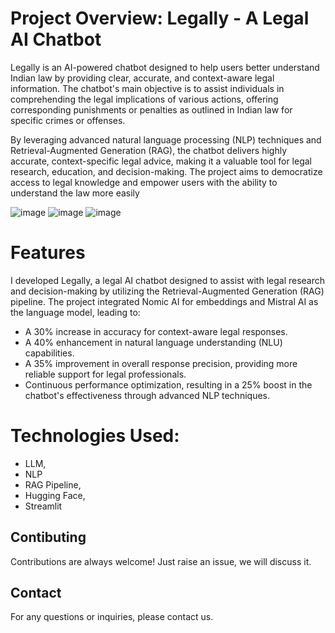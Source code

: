 # Project Overview: Legally - A Legal AI Chatbot

Legally is an AI-powered chatbot designed to help users better understand Indian law by providing clear, accurate, and context-aware legal information. The chatbot's main objective
is to assist individuals in comprehending the legal implications of various actions, offering corresponding punishments or penalties as outlined in Indian law for specific crimes or offenses.

By leveraging advanced natural language processing (NLP) techniques and Retrieval-Augmented Generation (RAG), the chatbot delivers highly accurate, context-specific legal advice, making it 
a valuable tool for legal research, education, and decision-making. The project aims to democratize access to legal knowledge and empower users with the ability to understand the law more easily

![image](https://github.com/user-attachments/assets/b13a2c52-cb05-4683-9dd9-d02f113fa94d)
![image](https://github.com/user-attachments/assets/871363e2-dc28-489d-b84d-14fb9541152b)
![image](https://github.com/user-attachments/assets/c45c9449-31de-4da8-8e12-a02492e9fdac)


# Features
I developed Legally, a legal AI chatbot designed to assist with legal research and decision-making by utilizing the Retrieval-Augmented Generation (RAG) pipeline.
The project integrated Nomic AI for embeddings and Mistral AI as the language model, leading to:

- A 30% increase in accuracy for context-aware legal responses.
- A 40% enhancement in natural language understanding (NLU) capabilities.
- A 35% improvement in overall response precision, providing more reliable support for legal professionals.
- Continuous performance optimization, resulting in a 25% boost in the chatbot's effectiveness through advanced NLP techniques.

# Technologies Used: 
  - LLM,
  - NLP
  - RAG Pipeline,
  - Hugging Face,
  - Streamlit

## Contibuting
Contributions are always welcome! Just raise an issue, we will discuss it.

## Contact
For any questions or inquiries, please contact us.
